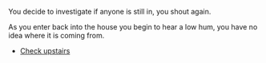 You decide to investigate if anyone is still in, you shout again.

As you enter back into the house you begin to hear a low hum, you have no idea where it is coming from.

- [Check upstairs](1-2C.md)